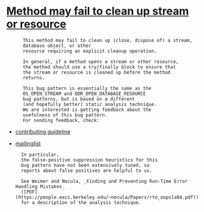 # [Method may fail to clean up stream or resource](https://spotbugs.readthedocs.io/en/latest/bugDescriptions.html#OBL_UNSATISFIED_OBLIGATION)

          This method may fail to clean up (close, dispose of) a stream,
          database object, or other
          resource requiring an explicit cleanup operation.

          In general, if a method opens a stream or other resource,
          the method should use a try/finally block to ensure that
          the stream or resource is cleaned up before the method
          returns.

          This bug pattern is essentially the same as the
          OS_OPEN_STREAM and ODR_OPEN_DATABASE_RESOURCE
          bug patterns, but is based on a different
          (and hopefully better) static analysis technique.
          We are interested is getting feedback about the
          usefulness of this bug pattern.
          For sending feedback, check:

*   [contributing guideline](https://github.com/spotbugs/spotbugs/blob/master/.github/CONTRIBUTING.md)
*   [mailinglist](https://github.com/spotbugs/discuss/issues?q=)

          In particular,
          the false-positive suppression heuristics for this
          bug pattern have not been extensively tuned, so
          reports about false positives are helpful to us.

          See Weimer and Necula, _Finding and Preventing Run-Time Error Handling Mistakes_
          ([PDF](https://people.eecs.berkeley.edu/~necula/Papers/rte_oopsla04.pdf)),
          for a description of the analysis technique.
